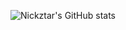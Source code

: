 ![Nickztar's GitHub stats](https://github-readme-stats.vercel.app/api?username=nickztar&show_icons=true&theme=radical)
